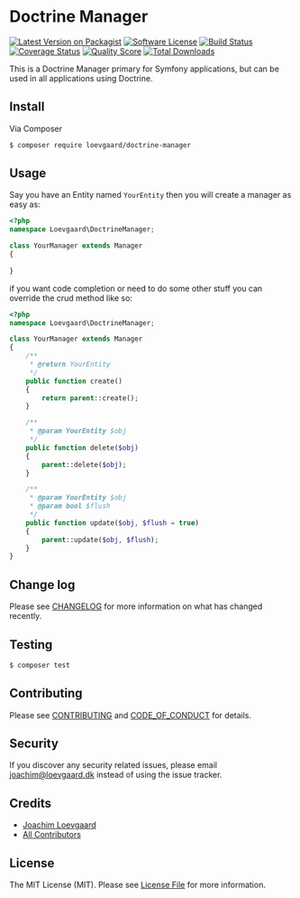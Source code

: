 # Doctrine Manager

[![Latest Version on Packagist][ico-version]][link-packagist]
[![Software License][ico-license]](LICENSE.md)
[![Build Status][ico-travis]][link-travis]
[![Coverage Status][ico-scrutinizer]][link-scrutinizer]
[![Quality Score][ico-code-quality]][link-code-quality]
[![Total Downloads][ico-downloads]][link-downloads]

This is a Doctrine Manager primary for Symfony applications, but can be used in all applications using Doctrine.

## Install

Via Composer

``` bash
$ composer require loevgaard/doctrine-manager
```

## Usage

Say you have an Entity named `YourEntity` then you will create a manager as easy as:

```php
<?php
namespace Loevgaard\DoctrineManager;

class YourManager extends Manager
{
    
}
```

if you want code completion or need to do some other stuff you can override the crud method like so:

```php
<?php
namespace Loevgaard\DoctrineManager;

class YourManager extends Manager
{
    /**
     * @return YourEntity
     */
    public function create()
    {
        return parent::create();
    }

    /**
     * @param YourEntity $obj
     */
    public function delete($obj)
    {
        parent::delete($obj);
    }

    /**
     * @param YourEntity $obj
     * @param bool $flush
     */
    public function update($obj, $flush = true)
    {
        parent::update($obj, $flush);
    }
}
```

## Change log

Please see [CHANGELOG](CHANGELOG.md) for more information on what has changed recently.

## Testing

``` bash
$ composer test
```

## Contributing

Please see [CONTRIBUTING](CONTRIBUTING.md) and [CODE_OF_CONDUCT](CODE_OF_CONDUCT.md) for details.

## Security

If you discover any security related issues, please email joachim@loevgaard.dk instead of using the issue tracker.

## Credits

- [Joachim Loevgaard][link-author]
- [All Contributors][link-contributors]

## License

The MIT License (MIT). Please see [License File](LICENSE.md) for more information.

[ico-version]: https://img.shields.io/packagist/v/loevgaard/doctrine-manager.svg?style=flat-square
[ico-license]: https://img.shields.io/badge/license-MIT-brightgreen.svg?style=flat-square
[ico-travis]: https://img.shields.io/travis/loevgaard/doctrine-manager/master.svg?style=flat-square
[ico-scrutinizer]: https://img.shields.io/scrutinizer/coverage/g/loevgaard/doctrine-manager.svg?style=flat-square
[ico-code-quality]: https://img.shields.io/scrutinizer/g/loevgaard/doctrine-manager.svg?style=flat-square
[ico-downloads]: https://img.shields.io/packagist/dt/loevgaard/doctrine-manager.svg?style=flat-square

[link-packagist]: https://packagist.org/packages/loevgaard/doctrine-manager
[link-travis]: https://travis-ci.org/loevgaard/doctrine-manager
[link-scrutinizer]: https://scrutinizer-ci.com/g/loevgaard/doctrine-manager/code-structure
[link-code-quality]: https://scrutinizer-ci.com/g/loevgaard/doctrine-manager
[link-downloads]: https://packagist.org/packages/loevgaard/doctrine-manager
[link-author]: https://github.com/loevgaard
[link-contributors]: ../../contributors
